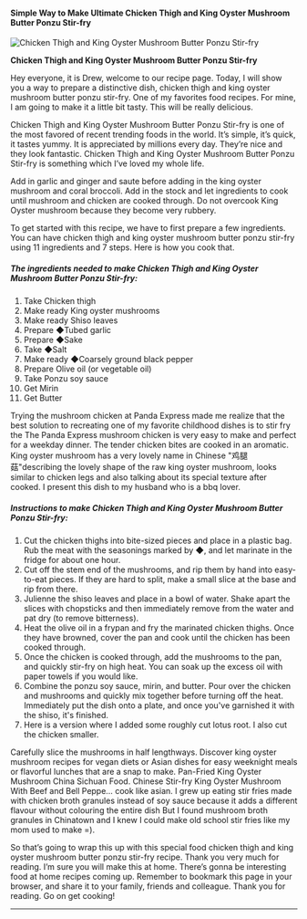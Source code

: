             

#### Simple Way to Make Ultimate Chicken Thigh and King Oyster Mushroom Butter Ponzu Stir-fry

![Chicken Thigh and King Oyster Mushroom Butter Ponzu Stir-fry](https://img-global.cpcdn.com/recipes/5747620197695488/751x532cq70/chicken-thigh-and-king-oyster-mushroom-butter-ponzu-stir-fry-recipe-main-photo.jpg)

**Chicken Thigh and King Oyster Mushroom Butter Ponzu Stir-fry**

Hey everyone, it is Drew, welcome to our recipe page. Today, I will show you a way to prepare a distinctive dish, chicken thigh and king oyster mushroom butter ponzu stir-fry. One of my favorites food recipes. For mine, I am going to make it a little bit tasty. This will be really delicious.

Chicken Thigh and King Oyster Mushroom Butter Ponzu Stir-fry is one of the most favored of recent trending foods in the world. It’s simple, it’s quick, it tastes yummy. It is appreciated by millions every day. They’re nice and they look fantastic. Chicken Thigh and King Oyster Mushroom Butter Ponzu Stir-fry is something which I’ve loved my whole life.

Add in garlic and ginger and saute before adding in the king oyster mushroom and coral broccoli. Add in the stock and let ingredients to cook until mushroom and chicken are cooked through. Do not overcook King Oyster mushroom because they become very rubbery.

To get started with this recipe, we have to first prepare a few ingredients. You can have chicken thigh and king oyster mushroom butter ponzu stir-fry using 11 ingredients and 7 steps. Here is how you cook that.

##### The ingredients needed to make Chicken Thigh and King Oyster Mushroom Butter Ponzu Stir-fry:

1.  Take Chicken thigh
2.  Make ready King oyster mushrooms
3.  Make ready Shiso leaves
4.  Prepare ◆Tubed garlic
5.  Prepare ◆Sake
6.  Take ◆Salt
7.  Make ready ◆Coarsely ground black pepper
8.  Prepare Olive oil (or vegetable oil)
9.  Take Ponzu soy sauce
10.  Get Mirin
11.  Get Butter

Trying the mushroom chicken at Panda Express made me realize that the best solution to recreating one of my favorite childhood dishes is to stir fry the The Panda Express mushroom chicken is very easy to make and perfect for a weekday dinner. The tender chicken bites are cooked in an aromatic. King oyster mushroom has a very lovely name in Chinese "鸡腿菇"describing the lovely shape of the raw king oyster mushroom, looks similar to chicken legs and also talking about its special texture after cooked. I present this dish to my husband who is a bbq lover.

##### Instructions to make Chicken Thigh and King Oyster Mushroom Butter Ponzu Stir-fry:

1.  Cut the chicken thighs into bite-sized pieces and place in a plastic bag. Rub the meat with the seasonings marked by ◆, and let marinate in the fridge for about one hour.
2.  Cut off the stem end of the mushrooms, and rip them by hand into easy-to-eat pieces. If they are hard to split, make a small slice at the base and rip from there.
3.  Julienne the shiso leaves and place in a bowl of water. Shake apart the slices with chopsticks and then immediately remove from the water and pat dry (to remove bitterness).
4.  Heat the olive oil in a frypan and fry the marinated chicken thighs. Once they have browned, cover the pan and cook until the chicken has been cooked through.
5.  Once the chicken is cooked through, add the mushrooms to the pan, and quickly stir-fry on high heat. You can soak up the excess oil with paper towels if you would like.
6.  Combine the ponzu soy sauce, mirin, and butter. Pour over the chicken and mushrooms and quickly mix together before turning off the heat. Immediately put the dish onto a plate, and once you've garnished it with the shiso, it's finished.
7.  Here is a version where I added some roughly cut lotus root. I also cut the chicken smaller.

Carefully slice the mushrooms in half lengthways. Discover king oyster mushroom recipes for vegan diets or Asian dishes for easy weeknight meals or flavorful lunches that are a snap to make. Pan-Fried King Oyster Mushroom China Sichuan Food. Chinese Stir-fry King Oyster Mushroom With Beef and Bell Peppe… cook like asian. I grew up eating stir fries made with chicken broth granules instead of soy sauce because it adds a different flavour without colouring the entire dish But I found mushroom broth granules in Chinatown and I knew I could make old school stir fries like my mom used to make =).

So that’s going to wrap this up with this special food chicken thigh and king oyster mushroom butter ponzu stir-fry recipe. Thank you very much for reading. I’m sure you will make this at home. There’s gonna be interesting food at home recipes coming up. Remember to bookmark this page in your browser, and share it to your family, friends and colleague. Thank you for reading. Go on get cooking!

* * *